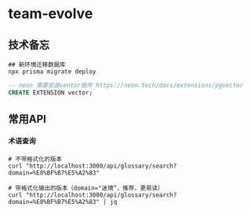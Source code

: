 # team-evolve


## 技术备忘

```shell
## 新环境迁移数据库
npx prisma migrate deploy
```

```sql
-- neon 需要安装ventor插件 https://neon.tech/docs/extensions/pgvector
CREATE EXTENSION vector;
```

## 常用API

#### 术语查询
```shell
# 不带格式化的版本
curl "http://localhost:3000/api/glossary/search?domain=%E8%BF%B7%E5%A2%83"

# 带格式化输出的版本（domain="迷境“，推荐，更易读）
curl "http://localhost:3000/api/glossary/search?domain=%E8%BF%B7%E5%A2%83" | jq
```